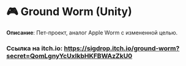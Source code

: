 # 🎮 Ground Worm (Unity)

**Описание**: Пет-проект, аналог Apple Worm c измененной целью.

### **Ссылка на itch.io: https://sigdrop.itch.io/ground-worm?secret=QomLgnyYcUxIkbHKFBWAzZkU0**